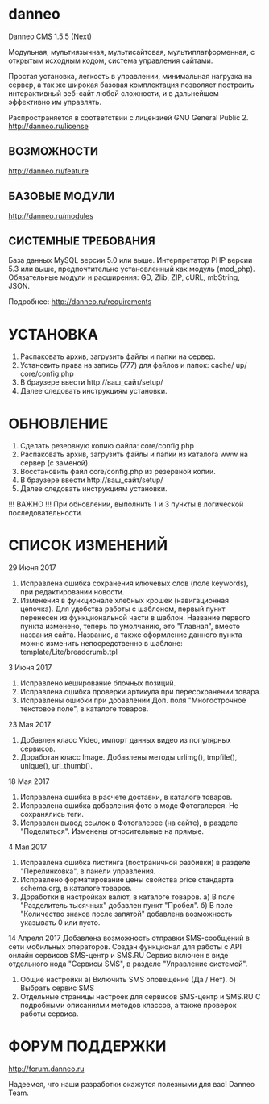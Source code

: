 # danneo
Danneo CMS 1.5.5 (Next)

Модульная, мультиязычная, мультисайтовая, мультиплатформенная, с открытым исходным 
кодом, система управления сайтами.

Простая установка, легкость в управлении, минимальная нагрузка на сервер, а так же 
широкая базовая комплектация позволяет построить интерактивный веб-сайт любой сложности, 
и в дальнейшем эффективно им управлять.

Распространяется в соответствии с лицензией GNU General Public 2.
http://danneo.ru/license

ВОЗМОЖНОСТИ
-----------
http://danneo.ru/feature

БАЗОВЫЕ МОДУЛИ
--------------
http://danneo.ru/modules


СИСТЕМНЫЕ ТРЕБОВАНИЯ
--------------------
База данных MySQL версии 5.0 или выше.
Интерпретатор PHP версии 5.3 или выше, предпочтительно установленный как модуль (mod_php).
Обязательные модули и расширения: GD, Zlib, ZIP, cURL, mbString, JSON.

Подробнее: http://danneo.ru/requirements


УСТАНОВКА
=========
1. Распаковать архив, загрузить файлы и папки на сервер.
2. Установить права на запись (777) для файлов и папок:
   cache/
   up/
   core/config.php
3. В браузере ввести http://ваш_сайт/setup/
4. Далее следовать инструкциям установки.


ОБНОВЛЕНИЕ
==========
1. Сделать резервную копию файла: core/config.php
2. Распаковать архив, загрузить файлы и папки из каталога www на сервер (с заменой).
3. Восстановить файл core/config.php из резервной копии.
4. В браузере ввести http://ваш_сайт/setup/
5. Далее следовать инструкциям установки.

!!! ВАЖНО !!!
При обновлении, выполнить 1 и 3 пункты в логической последовательности.


СПИСОК ИЗМЕНЕНИЙ
================
29 Июня 2017
1. Исправлена ошибка сохранения ключевых слов (поле keywords), при редактировании новости.
2. Изменения в функционале хлебных крошек (навигационная цепочка).
    Для удобства работы с шаблоном, первый пункт перенесен из функциональной части в шаблон.
    Название первого пункта изменено, теперь по умолчанию, это "Главная", вместо названия сайта.
    Название, а также оформление данного пункта можно изменить непосредственно в шаблоне:
    template/Lite/breadcrumb.tpl

3 Июня 2017
1. Исправлено кеширование блочных позиций.
2. Исправлена ошибка проверки артикула при пересохранении товара.
3. Исправлены ошибки при добавлении Доп. поля "Многострочное текстовое поле", в каталоге товаров.

23 Мая 2017
1. Добавлен класс Video, импорт данных видео из популярных сервисов.
2. Доработан класс Image. Добавлены методы urlimg(), tmpfile(), unique(), url_thumb().

18 Мая 2017
1. Исправлена ошибка в расчете доставки, в каталоге товаров.
2. Исправлена ошибка добавления фото в моде Фотогалерея. Не сохранялись теги.
3. Исправлен вывод ссылок в Фотогалерее (на сайте), в разделе "Поделиться". Изменены относительные на прямые.

4 Мая 2017
1. Исправлена ошибка листинга (постраничной разбивки) в разделе "Перелинковка", в панели управления.
2. Исправлено форматирование цены свойства price стандарта schema.org, в каталоге товаров.
3. Доработки в настройках валют, в каталоге товаров.
    а) В поле "Разделитель тысячных" добавлен пункт "Пробел".
    б) В поле "Количество знаков после запятой" добавлена возможность указывать 0 или пусто.

14 Апреля 2017
Добавлена возможность отправки SMS-сообщений в сети мобильных операторов.
Создан функционал для работы с API онлайн сервисов SMS-центр и SMS.RU
Сервис включен в виде отдельного нода "Сервисы SMS", в разделе "Управление системой".
1. Общие настройки
    а) Включить SMS оповещение (Да / Нет).
    б) Выбрать сервис SMS
2. Отдельные страницы настроек для сервисов SMS-центр и SMS.RU
    С подробными описаниями методов классов, а также проверок работы сервиса.

ФОРУМ ПОДДЕРЖКИ
================
http://forum.danneo.ru

Надеемся, что наши разработки окажутся полезными для вас!
Danneo Team.
